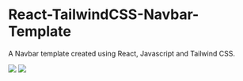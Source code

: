 # React-TailwindCSS-Navbar-Template
A Navbar template created using React, Javascript and Tailwind CSS. 

<img src="https://github.com/lakshithaKaveen/React-TailwindCSS-Navbar-Template/assets/115539769/a7ee8d99-034e-4c56-8bf3-b098331ae0ef"/>
<img src="https://github.com/lakshithaKaveen/React-TailwindCSS-Navbar-Template/assets/115539769/1e02f402-4d24-41ac-ae0d-38ca288fd3a1"/>
